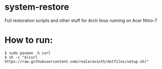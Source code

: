 # system-restore
Full restoration scripts and other stuff for Arch linux running on Acer Nitro-7


# How to run:

`$ sudo pacman -S curl`
<br>
`$ sh -c "$(curl https://raw.githubusercontent.com/realaravinth/dotfiles/setup.sh)"`
